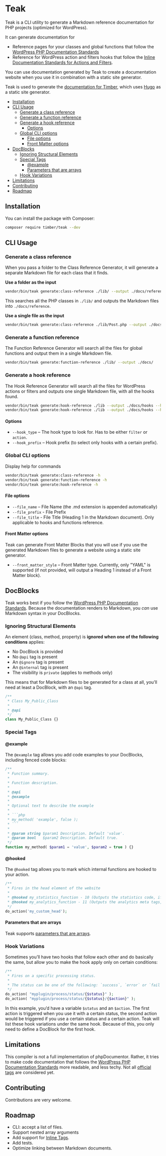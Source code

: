 # Teak

Teak is a CLI utility to generate a Markdown reference documentation for PHP projects (optimized for WordPress).

It can generate documentation for

- Reference pages for your classes and global functions that follow the [WordPress PHP Documentation Standards](https://make.wordpress.org/core/handbook/best-practices/inline-documentation-standards/php/)
- Reference for WordPress action and filters hooks that follow the [Inline Documentation Standards for Actions and Filters](https://make.wordpress.org/core/handbook/best-practices/inline-documentation-standards/php/#4-hooks-actions-and-filters).

You can use documentation generated by Teak to create a documentation website when you use it in combination with a static site generator.

Teak is used to generate the [documentation for Timber](https://github.com/timber/docs), which uses [Hugo](http://gohugo.io/) as a static site generator.

<!-- TOC -->

- [Installation](#installation)
- [CLI Usage](#cli-usage)
    - [Generate a class reference](#generate-a-class-reference)
    - [Generate a function reference](#generate-a-function-reference)
    - [Generate a hook reference](#generate-a-hook-reference)
        - [Options](#options)
    - [Global CLI options](#global-cli-options)
        - [File options](#file-options)
        - [Front Matter options](#front-matter-options)
- [DocBlocks](#docblocks)
    - [Ignoring Structural Elements](#ignoring-structural-elements)
    - [Special Tags](#special-tags)
        - [@example](#example)
        - [Parameters that are arrays](#parameters-that-are-arrays)
    - [Hook Variations](#hook-variations)
- [Limitations](#limitations)
- [Contributing](#contributing)
- [Roadmap](#roadmap)

<!-- /TOC -->

## Installation

You can install the package with Composer:

```bash
composer require timber/teak --dev
```

## CLI Usage

### Generate a class reference

When you pass a folder to the Class Reference Generator, it will generate a separate Markdown file for each class that it finds.

**Use a folder as the input**

```bash
vendor/bin/teak generate:class-reference ./lib/ --output ./docs/reference
```

This searches all the PHP classes in `./lib/` and outputs the Markdown files into `./docs/reference`.

**Use a single file as the input**

```bash
vendor/bin/teak generate:class-reference ./lib/Post.php --output ./docs/reference
```

### Generate a function reference

The Function Reference Generator will search all the files for global functions and output them in a single Markdown file. 

```bash
vendor/bin/teak generate:function-reference ./lib/ --output ./docs/
```

### Generate a hook reference

The Hook Reference Generator will search all the files for WordPress actions or filters and outputs one single Markdown file, with all the hooks found.

```bash
vendor/bin/teak generate:hook-reference ./lib --output ./docs/hooks --hook_type=filter
vendor/bin/teak generate:hook-reference ./lib --output ./docs/hooks --hook_type=action
```

#### Options

- `--hook_type` – The hook type to look for. Has to be either `filter` or `action`.
- `--hook_prefix` – Hook prefix (to select only hooks with a certain prefix).

### Global CLI options

Display help for commands

```bash
vendor/bin/teak generate:class-reference -h
vendor/bin/teak generate:function-reference -h
vendor/bin/teak generate:hook-reference -h
```

#### File options

- `--file_name` – File Name (the .md extension is appended automatically)
- `--file_prefix` - File Prefix
- `--file_title` - File Title (Heading 1 in the Markdown document). Only applicable to hooks and functions reference.

#### Front Matter options

Teak can generate Front Matter Blocks that you will use if you use the generated Markdown files to generate a website using a static site generator.

- `--front_matter_style` –  Front Matter type. Currently, only "YAML" is supported (if not provided, will output a Heading 1 instead of a Front Matter block).

## DocBlocks

Teak works best if you follow the [WordPress PHP Documentation Standards](https://make.wordpress.org/core/handbook/best-practices/inline-documentation-standards/php/). Because the documentation renders to Markdown, you *can* use Markdown syntax in your DocBlocks.

### Ignoring Structural Elements

An element (class, method, property) is **ignored when one of the following conditions** applies:

- No DocBlock is provided
- No `@api` tag is present
- An `@ignore` tag is present
- An `@internal` tag is present
- The visibility is `private` (applies to methods only)

This means that for Markdown files to be generated for a class at all, you’ll need at least a DocBlock, with an `@api` tag.

```php
/**
 * Class My_Public_Class
 *
 * @api
 */
class My_Public_Class {}
```

### Special Tags

#### @example

The `@example` tag allows you add code examples to your DocBlocks, including fenced code blocks:

```php
/**
 * Function summary.
 * 
 * Function description.
 *
 * @api
 * @example
 *
 * Optional text to describe the example
 * 
 * ```php
 * my_method( 'example', false );
 * ```
 *
 * @param string $param1 Description. Default 'value'.
 * @param bool   $param2 Description. Default true.
 */
function my_method( $param1 = 'value', $param2 = true ) {}
```

#### @hooked

The `@hooked` tag allows you to mark which internal functions are hooked to your action.

```php
/**
 * Fires in the head element of the website
 * 
 * @hooked my_statistics_function - 10 (Outputs the statistics code, if enabled)
 * @hooked my_analytics_function - 11 (Outputs the analytics meta tags, if enabled)
 */
do_action('my_custom_head');
```

#### Parameters that are arrays

Teak supports [parameters that are arrays](https://make.wordpress.org/core/handbook/best-practices/inline-documentation-standards/php/#1-1-parameters-that-are-arrays).

### Hook Variations

Sometimes you’ll have two hooks that follow each other and do basically the same, but allow you to make the hook apply only on certain conditions:

```php
/**
 * Fires on a specific processing status.
 * 
 * The status can be one of the following: `success`, `error` or `fail`.
 */
do_action( "myplugin/process/status/{$status}" );
do_action( "myplugin/process/status/{$status}/{$action}" );
```

In this example, you’d have a variable `$status` and an `$action`. The first action is triggered when you use it with a certain status, the second action would be triggered if you use a certain status and a certain action. Teak will list these hook variations under the same hook. Because of this, you only need to define a DocBlock for the first hook.

## Limitations

This compiler is not a full implementation of phpDocumentor. Rather, it tries to make code documentation that follows the [WordPress PHP Documentation Standards](https://make.wordpress.org/core/handbook/best-practices/inline-documentation-standards/php/) more readable, and less techy. Not all [official tags](https://make.wordpress.org/core/handbook/best-practices/inline-documentation-standards/php/#phpdoc-tags) are considered yet.

## Contributing

Contributions are very welcome.

## Roadmap

- CLI: accept a list of files.
- Support nested array arguments
- Add support for [Inline Tags](http://docs.phpdoc.org/references/phpdoc/inline-tags/index.html).
- Add tests.
- Optimize linking between Markdown documents.
